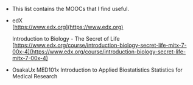 * This list contains the MOOCs that I find useful.

* edX  
   [https://www.edx.org](https://www.edx.org)

  Introduction to Biology - The Secret of Life  
   [https://www.edx.org/course/introduction-biology-secret-life-mitx-7-00x-4](https://www.edx.org/course/introduction-biology-secret-life-mitx-7-00x-4)

* OsakaUx MED101x Introduction to Applied Biostatistics Statistics for Medical Research



